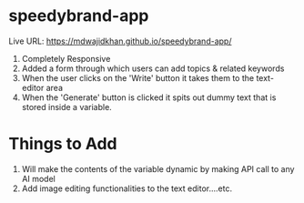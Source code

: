 # speedybrand-app

Live URL: https://mdwajidkhan.github.io/speedybrand-app/

1. Completely Responsive
2. Added a form through which users can add topics & related keywords
3. When the user clicks on the 'Write' button it takes them to the text-editor area
4. When the 'Generate' button is clicked it spits out dummy text that is stored inside a variable.

# Things to Add

1. Will make the contents of the variable dynamic by making API call to any AI model
2. Add image editing functionalities to the text editor....etc.
